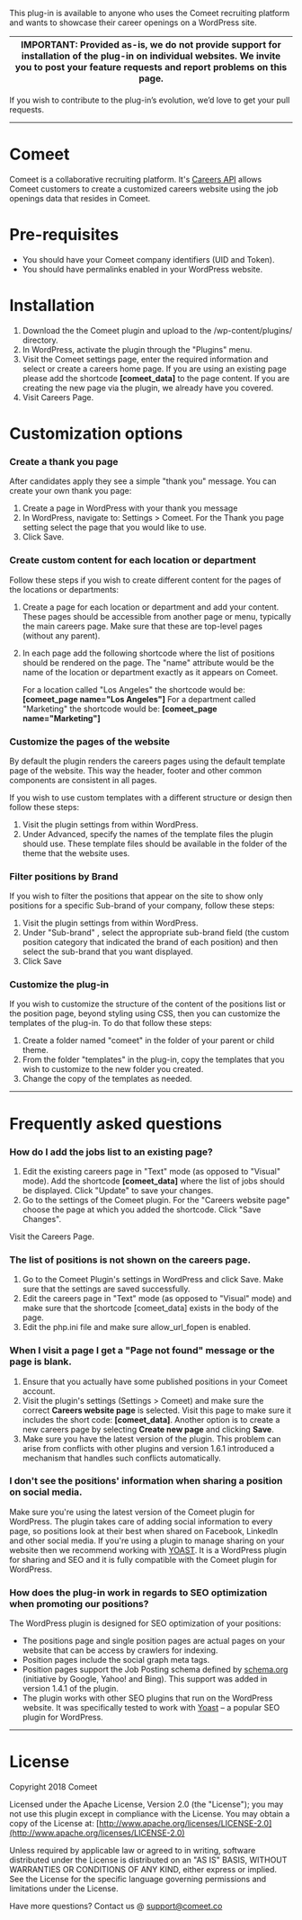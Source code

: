 This plug-in is available to anyone who uses the Comeet recruiting platform and wants to showcase their career openings on a WordPress site. 

| IMPORTANT: Provided as-is, we do not provide support for installation of the plug-in on individual websites. We invite you to post your feature requests and report problems on this page.  |
| ------ |

If you wish to contribute to the plug-in’s evolution, we’d love to get your pull requests.

---------------------------------------------------------------------------------------------------------------------------------------------------------------------------------------------------------------------------



# Comeet

Comeet is a collaborative recruiting platform. It's [Careers API](http://support.comeet.co/knowledgebase/careers-api/) allows Comeet customers to create a customized careers website using the job openings data that resides in Comeet.

# Pre-requisites
 - You should have your Comeet company identifiers (UID and Token).
 - You should have permalinks enabled in your WordPress website.
 
# Installation

1. Download the  the Comeet plugin and upload to the /wp-content/plugins/ directory.
2. In WordPress, activate the plugin through the "Plugins" menu.
3. Visit the Comeet settings page, enter the required information and select or create a careers home page. If you are using an existing page please add the shortcode **\[comeet_data\]** to the page content. If you are creating the new page via the plugin, we already have you covered.
4. Visit Careers Page.


# Customization options

### Create a thank you page
After candidates apply they see a simple "thank you" message. You can create your own thank you page:

1. Create a page in WordPress with your thank you message
2. In WordPress, navigate to: Settings > Comeet. For the Thank you page setting select the page that you would like to use.
3. Click Save.


### Create custom content for each location or department
Follow these steps if you wish to create different content for the pages of the locations or departments:

1. Create a page for each location or department and add your content. These pages should be accessible from another page or menu, typically the main careers page. Make sure that these are top-level pages (without any parent).
2. In each page add the following shortcode where the list of positions should be rendered on the page. The "name" attribute would be the name of the location or department exactly as it appears on Comeet.

    For a location called "Los Angeles" the shortcode would be:
    **\[comeet_page name="Los Angeles"\]**
    For a department called "Marketing" the shortcode would be:
    **\[comeet_page name="Marketing"\]**
    
### Customize the pages of the website
By default the plugin renders the careers pages using the default template page of the website. This way the header, footer and other common components are consistent in all pages.

If you wish to use custom templates with a different structure or design then follow these steps:

1. Visit the plugin settings from within WordPress.
2. Under Advanced, specify the names of the template files the plugin should use. These template files should be available in the folder of the theme that the website uses.

### Filter positions by Brand
If you wish to filter the positions that appear on the site to show only positions for a specific Sub-brand of your company, follow these steps:

1. Visit the plugin settings from within WordPress.
2. Under "Sub-brand" , select the appropriate sub-brand field (the custom position category that indicated the brand of each position) and then select the sub-brand that you want displayed.
3. Click Save


### Customize the plug-in
If you wish to customize the structure of the content of the positions list or the position page, beyond styling using CSS, then you can customize the templates of the plug-in. To do that follow these steps:

1. Create a folder named "comeet" in the folder of your parent or child theme.
2. From the folder "templates" in the plug-in, copy the templates that you wish to customize to the new folder you created.
3. Change the copy of the templates as needed.

---------------------------------------------------------------------------------------------------------------------------------------------------------------------------------------------------------------------------

# Frequently asked questions

### How do I add the jobs list to an existing page?

1. Edit the existing careers page in "Text" mode (as opposed to "Visual" mode). Add the shortcode **\[comeet_data\]** where the list of jobs should be displayed. Click "Update" to save your changes.
2. Go to the settings of the Comeet plugin. For the "Careers website page" choose the page at which you added the shortcode. Click "Save Changes".

Visit the Careers Page.

### The list of positions is not shown on the careers page.

1. Go to the Comeet Plugin's settings in WordPress and click Save. Make sure that the settings are saved successfully.
2. Edit the careers page in "Text" mode (as opposed to "Visual" mode) and make sure that the shortcode \[comeet_data\] exists in the body of the page.
3. Edit the php.ini file and make sure allow_url_fopen is enabled.


### When I visit a page I get a "Page not found" message or the page is blank.
1. Ensure that you actually have some published positions in your Comeet account.
2. Visit the plugin's settings (Settings > Comeet) and make sure the correct **Careers website page** is selected. Visit this page to make sure it includes the short code: **\[comeet_data\]**. Another option is to create a new careers page by selecting **Create new page** and clicking **Save**.
3. Make sure you have the latest version of the plugin. This problem can arise from conflicts with other plugins and version 1.6.1 introduced a mechanism that handles such conflicts automatically.


### I don't see the positions' information when sharing a position on social media.

Make sure you're using the latest version of the Comeet plugin for WordPress. The plugin takes care of adding social information to every page, so positions look at their best when shared on Facebook, LinkedIn and other social media.
If you're using a plugin to manage sharing on your website then we recommend working with [YOAST](https://yoast.com/wordpress/plugins/seo/). It is a WordPress plugin for sharing and SEO and it is fully compatible with the Comeet plugin for WordPress.


### How does the plug-in work in regards to SEO optimization when promoting our positions?

The WordPress plugin is designed for SEO optimization of your positions:

- The positions page and single position pages are actual pages on your website that can be access by crawlers for indexing.
- Position pages include the social graph meta tags.
- Position pages support the Job Posting schema defined by [schema.org](http://schema.org/) (initiative by Google, Yahoo! and Bing). This support was added in version 1.4.1 of the plugin.
- The plugin works with other SEO plugins that run on the WordPress website. It was specifically tested to work with [Yoast](https://yoast.com/wordpress/plugins/seo/) – a popular SEO plugin for WordPress.

---------------------------------------------------------------------------------------------------------------------------------------------------------------------------------------------------------------------------

# License

Copyright 2018 Comeet


Licensed under the Apache License, Version 2.0 (the "License");
you may not use this plugin except in compliance with the License.
You may obtain a copy of the License at:
[http://www.apache.org/licenses/LICENSE-2.0](http://www.apache.org/licenses/LICENSE-2.0)

Unless required by applicable law or agreed to in writing, software distributed under the License is distributed on an "AS IS" BASIS, WITHOUT WARRANTIES OR CONDITIONS OF ANY KIND, either express or implied.
See the License for the specific language governing permissions and limitations under the License.

Have more questions? Contact us @ [support@comeet.co](mailto:support@commet.co)


 




